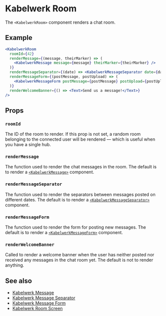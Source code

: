 # Kabelwerk Room

The `<KabelwerkRoom>` component renders a chat room.

## Example

```jsx
<KabelwerkRoom
  roomId={42}
  renderMessage={(message, theirMarker) => (
    <KabelwerkMessage message={message} theirMarker={theirMarker} />
  )}
  renderMessageSeparator={(date) => <KabelwerkMessageSeparator date={date} />}
  renderMessageForm={(postMessage, postUpload) => (
    <KabelwerkMessageForm postMessage={postMessage} postUpload={postUpload} />
  )}
  renderWelcomeBanner={() => <Text>Send us a message!</Text>}
/>
```

## Props

### `roomId`

The ID of the room to render. If this prop is not set, a random room belonging to the connected user will be rendered — which is useful when you have a single hub.

### `renderMessage`

The function used to render the chat messages in the room. The default is to render a [`<KabelwerkMessage>`](./KabelwerkMessage.md) component.

### `renderMessageSeparator`

The function used to render the separators between messages posted on different dates. The default is to render a [`<KabelwerkMessageSeparator>`](./KabelwerkMessageSeparator.md) component.

### `renderMessageForm`

The function used to render the form for posting new messages. The default is to render a [`<KabelwerkMessageForm>`](./KabelwerkMessageForm.md) component.

### `renderWelcomeBanner`

Called to render a welcome banner when the user has neither posted nor received any messages in the chat room yet. The default is not to render anything.

## See also

- [Kabelwerk Message](./KabelwerkMessage.md)
- [Kabelwerk Message Separator](./KabelwerkMessageSeparator.md)
- [Kabelwerk Message Form](./KabelwerkMessageForm.md)
- [Kabelwerk Room Screen](./KabelwerkRoomScreen.md)
